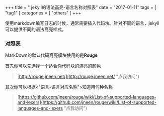 +++
title = " jekyll的语法高亮-语言名称对照表"
date = "2017-01-11"
tags = [ "tag1" ]
categories = [ "others" ]
+++

使用markdown编写日志的时候，通常需要插入代码块。针对不同的语言，jekyll可以提供不同的语法高亮样式。
<!--more-->
### 对照表
MarkDown的默认代码高亮模块使用的是**Rouge**

首先你可以先选择一个适合你代码块的漂亮的颜色

> [http://rouge.jneen.net/](http://rouge.jneen.net/ "点我访问")

其次你可以根据<"语言-语言对应名称">知道用何种名称

> [https://github.com/jneen/rouge/wiki/List-of-supported-languages-and-lexers](https://github.com/jneen/rouge/wiki/List-of-supported-languages-and-lexers "点我访问")
